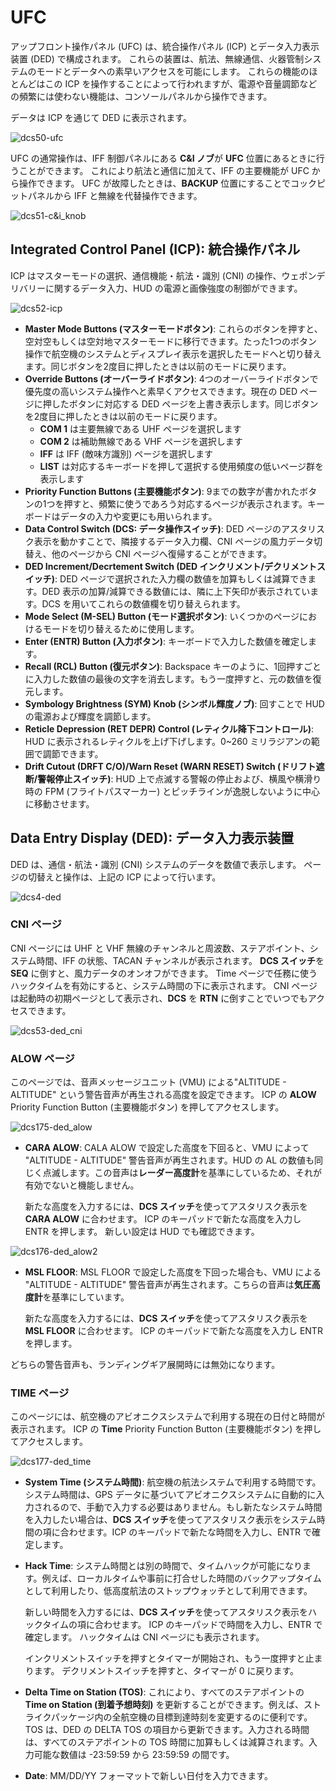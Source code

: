 # UFC

アップフロント操作パネル (UFC) は、統合操作パネル (ICP) とデータ入力表示装置 (DED) で構成されます。
これらの装置は、航法、無線通信、火器管制システムのモードとデータへの素早いアクセスを可能にします。
これらの機能のほとんどはこの ICP を操作することによって行われますが、電源や音量調節などの頻繁には使わない機能は、コンソールパネルから操作できます。

データは ICP を通じて DED に表示されます。

![dcs50-ufc](../images/dcs50-ufc.jpg)

UFC の通常操作は、IFF 制御パネルにある **C&I ノブ**が **UFC** 位置にあるときに行うことができます。
これにより航法と通信に加えて、IFF の主要機能が UFC から操作できます。
UFC が故障したときは、**BACKUP** 位置にすることでコックピットパネルから IFF と無線を代替操作できます。

![dcs51-c&i_knob](../images/dcs51-c&i_knob.jpg)

## Integrated Control Panel (ICP): 統合操作パネル

ICP はマスターモードの選択、通信機能・航法・識別 (CNI) の操作、ウェポンデリバリーに関するデータ入力、HUD の電源と画像強度の制御ができます。

![dcs52-icp](../images/dcs52-icp.jpg)

- **Master Mode Buttons (マスターモードボタン)**: これらのボタンを押すと、空対空もしくは空対地マスターモードに移行できます。たった1つのボタン操作で航空機のシステムとディスプレイ表示を選択したモードへと切り替えます。同じボタンを2度目に押したときは以前のモードに戻ります。
- **Override Buttons (オーバーライドボタン)**: 4つのオーバーライドボタンで優先度の高いシステム操作へと素早くアクセスできます。現在の DED ページに押したボタンに対応する DED ページを上書き表示します。同じボタンを2度目に押したときは以前のモードに戻ります。
    - **COM 1** は主要無線である UHF ページを選択します
    - **COM 2** は補助無線である VHF ページを選択します
    - **IFF** は IFF (敵味方識別) ページを選択します
    - **LIST** は対応するキーボードを押して選択する使用頻度の低いページ群を表示します
- **Priority Function Buttons (主要機能ボタン)**: 9までの数字が書かれたボタンの1つを押すと、頻繁に使うであろう対応するページが表示されます。キーボードはデータの入力や変更にも用いられます。
- **Data Control Switch (DCS: データ操作スイッチ)**: DED ページのアスタリスク表示を動かすことで、隣接するデータ入力欄、CNI ページの風力データ切替え、他のページから CNI ページへ復帰することができます。
- **DED Increment/Decrtement Switch (DED インクリメント/デクリメントスイッチ)**: DED ページで選択された入力欄の数値を加算もしくは減算できます。DED 表示の加算/減算できる数値には、隣に上下矢印が表示されています。DCS を用いてこれらの数値欄を切り替えられます。
- **Mode Select (M-SEL) Button (モード選択ボタン)**: いくつかのページにおけるモードを切り替えるために使用します。
- **Enter (ENTR) Button (入力ボタン)**: キーボードで入力した数値を確定します。
- **Recall (RCL) Button (復元ボタン)**: Backspace キーのように、1回押すごとに入力した数値の最後の文字を消去します。もう一度押すと、元の数値を復元します。
- **Symbology Brightness (SYM) Knob (シンボル輝度ノブ)**: 回すことで HUD の電源および輝度を調節します。
- **Reticle Depression (RET DEPR) Control (レティクル降下コントロール)**: HUD に表示されるレティクルを上げ下げします。0~260 ミリラジアンの範囲で調節できます。
- **Drift Cutout (DRFT C/O)/Warn Reset (WARN RESET) Switch (ドリフト遮断/警報停止スイッチ)**: HUD 上で点滅する警報の停止および、横風や横滑り時の FPM (フライトパスマーカー) とピッチラインが逸脱しないように中心に移動させます。

## Data Entry Display (DED): データ入力表示装置

DED は、通信・航法・識別 (CNI) システムのデータを数値で表示します。
ページの切替えと操作は、上記の ICP によって行います。

![dcs4-ded](../images/dcs4-ded.jpg)

### CNI ページ

CNI ページには UHF と VHF 無線のチャンネルと周波数、ステアポイント、システム時間、IFF の状態、TACAN チャンネルが表示されます。
**DCS スイッチ**を **SEQ** に倒すと、風力データのオンオフができます。
Time ページで任務に使うハックタイムを有効にすると、システム時間の下に表示されます。
CNI ページは起動時の初期ページとして表示され、**DCS** を **RTN** に倒すことでいつでもアクセスできます。

![dcs53-ded_cni](../images/dcs53-ded_cni.jpg)

### ALOW ページ

このページでは、音声メッセージユニット (VMU) による"ALTITUDE - ALTITUDE" という警告音声が再生される高度を設定できます。
ICP の **ALOW** Priority Function Button (主要機能ボタン) を押してアクセスします。

![dcs175-ded_alow](../images/dcs175-ded_alow.jpg)

- **CARA ALOW**: CALA ALOW で設定した高度を下回ると、VMU によって "ALTITUDE - ALTITUDE" 警告音声が再生されます。HUD の AL の数値も同じく点滅します。この音声は**レーダー高度計**を基準にしているため、それが有効でないと機能しません。

    新たな高度を入力するには、**DCS スイッチ**を使ってアスタリスク表示を **CARA ALOW** に合わせます。
    ICP のキーパッドで新たな高度を入力し ENTR を押します。
    新しい設定は HUD でも確認できます。

![dcs176-ded_alow2](../images/dcs176-ded_alow2.jpg)

- **MSL FLOOR**: MSL FLOOR で設定した高度を下回った場合も、VMU による "ALTITUDE - ALTITUDE" 警告音声が再生されます。こちらの音声は**気圧高度計**を基準にしています。

    新たな高度を入力するには、**DCS スイッチ**を使ってアスタリスク表示を **MSL FLOOR** に合わせます。
    ICP のキーパッドで新たな高度を入力し ENTR を押します。

どちらの警告音声も、ランディングギア展開時には無効になります。

### TIME ページ

このページには、航空機のアビオニクスシステムで利用する現在の日付と時間が表示されます。
ICP の **Time** Priority Function Button (主要機能ボタン) を押してアクセスします。

![dcs177-ded_time](../images/dcs177-ded_time.jpg)

- **System Time (システム時間)**: 航空機の航法システムで利用する時間です。システム時間は、GPS データに基づいてアビオニクスシステムに自動的に入力されるので、手動で入力する必要はありません。もし新たなシステム時間を入力したい場合は、**DCS スイッチ**を使ってアスタリスク表示をシステム時間の項に合わせます。ICP のキーパッドで新たな時間を入力し、ENTR で確定します。
- **Hack Time**: システム時間とは別の時間で、タイムハックが可能になります。例えば、ローカルタイムや事前に打合せした時間のバックアップタイムとして利用したり、低高度航法のストップウォッチとして利用できます。

    新しい時間を入力するには、**DCS スイッチ**を使ってアスタリスク表示をハックタイムの項に合わせます。
    ICP のキーパッドで時間を入力し、ENTR で確定します。
    ハックタイムは CNI ページにも表示されます。

    インクリメントスイッチを押すとタイマーが開始され、もう一度押すと止まります。
    デクリメントスイッチを押すと、タイマーが 0 に戻ります。

- **Delta Time on Station (TOS)**: これにより、すべてのステアポイントの **Time on Station (到着予想時刻)** を更新することができます。例えば、ストライクパッケージ内の全航空機の目標到達時刻を変更するのに便利です。TOS は、DED の DELTA TOS の項目から更新できます。入力される時間は、すべてのステアポイントの TOS 時間に加算もしくは減算されます。入力可能な数値は -23:59:59 から 23:59:59 の間です。
- **Date**: MM/DD/YY フォーマットで新しい日付を入力できます。
